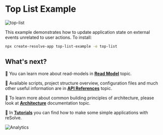# **Top List Example**

![top-list](https://user-images.githubusercontent.com/19663260/41165263-da21823c-6b45-11e8-9af4-f81b797d0b52.png)

This example demonstrates how to update application state on external events unrelated to user actions. To install:

```bash
npx create-resolve-app top-list-example -e top-list
```

## What's next?

📑 You can learn more about read-models in [**Read Model**](https://github.com/reimagined/resolve/blob/master/docs/Read%20Model.md) topic.

📑 Available scripts, project structure overview, configuration files and much other useful information are in [**API References**](https://github.com/reimagined/resolve/blob/master/docs/API%20References.md) topic.

📑 To learn more about common building principles of architecture, please look at [**Architecture**](https://github.com/reimagined/resolve/blob/master/docs/Architecture.md) documentation topic.

📑 In [**Tutorials**](https://github.com/reimagined/resolve/tree/master/docs/Tutorials) you can find how to make some simple applications with reSolve.

![Analytics](https://ga-beacon.appspot.com/UA-118635726-1/examples-top-list-readme?pixel)
